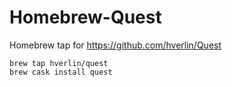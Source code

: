 # Homebrew-Quest

Homebrew tap for https://github.com/hverlin/Quest

```
brew tap hverlin/quest
brew cask install quest
```
